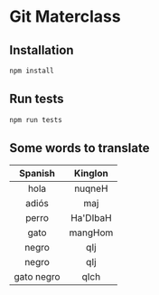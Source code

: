 # Git Materclass

## Installation

```bash
npm install
```

## Run tests

```bash
npm run tests
```

## Some words to translate

| Spanish        | Kinglon      |
|:--------------:|:------------:|
| hola           | nuqneH       |
| adiós          | maj          |
| perro          | Ha'DIbaH     |
| gato           | mangHom      |
| negro          | qIj          |
| negro          | qIj          |
| gato negro     | qIch         |
